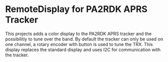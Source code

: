 # RemoteDisplay for PA2RDK APRS Tracker

This projects adds a color display to the PA2RDK APRS tracker and the possibilitiy to tune over the band.
By default the tracker can only be used on one channel, a rotary encoder with button is used to tune the TRX.
This display replaces the standard display and uses I2C for communication with the tracker. 
